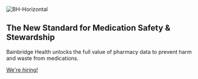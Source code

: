 ![BH-Horizontal](https://user-images.githubusercontent.com/380976/133537980-b8011df3-bf16-4a88-9a8f-d254fa912c67.png)

## The New Standard for Medication Safety & Stewardship

Bainbridge Health unlocks the full value of pharmacy data to prevent harm and waste from medications.

[We're hiring!](https://angel.co/company/bainbridge-health-1/jobs)
